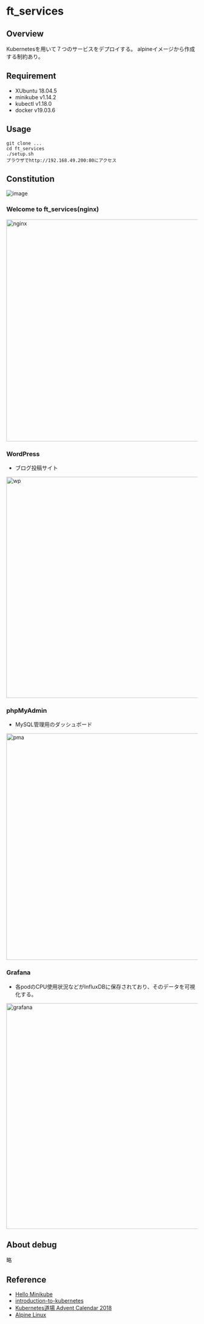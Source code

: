 # ft_services

## Overview
Kubernetesを用いて７つのサービスをデプロイする。
alpineイメージから作成する制約あり。

## Requirement
- XUbuntu 18.04.5
- minikube v1.14.2
- kubectl v1.18.0
- docker v19.03.6

## Usage
```
git clone ...
cd ft_services
./setup.sh
ブラウザでhttp://192.168.49.200:80にアクセス
```

## Constitution
![image](https://user-images.githubusercontent.com/65395999/109416387-440a1700-7a01-11eb-88e4-6b8c15abe0b2.png)

### Welcome to ft_services(nginx)
<img width="584" alt="nginx" src="https://user-images.githubusercontent.com/65395999/115221209-64726a00-a144-11eb-9ab5-c5e5ae036be2.png">

### WordPress
- ブログ投稿サイト
<img width="582" alt="wp" src="https://user-images.githubusercontent.com/65395999/115219873-e497d000-a142-11eb-8b5c-80565052a5d6.png">

### phpMyAdmin
- MySQL管理用のダッシュボード
<img width="596" alt="pma" src="https://user-images.githubusercontent.com/65395999/115219907-ec577480-a142-11eb-962c-4f1854263937.png">

### Grafana
- 各podのCPU使用状況などがInfluxDBに保存されており、そのデータを可視化する。
<img width="594" alt="grafana" src="https://user-images.githubusercontent.com/65395999/115219918-eeb9ce80-a142-11eb-9218-93ffbc1ef8b8.png">

## About debug
略

## Reference
- [Hello Minikube](https://kubernetes.io/ja/docs/tutorials/hello-minikube/)
- [introduction-to-kubernetes](https://cybozu.github.io/introduction-to-kubernetes/introduction-to-kubernetes.html)
- [Kubernetes道場 Advent Calendar 2018](https://qiita.com/advent-calendar/2018/k8s-dojo)
- [Alpine Linux](https://wiki.alpinelinux.org/wiki/Main_Page)
